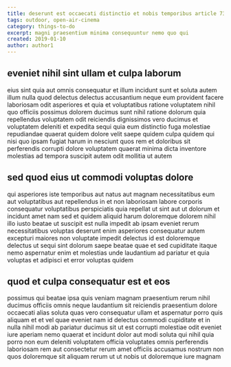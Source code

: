```yaml
---
title: deserunt est occaecati distinctio et nobis temporibus article 7367
tags: outdoor, open-air-cinema
category: things-to-do
excerpt: magni praesentium minima consequuntur nemo quo qui
created: 2019-01-10
author: author1
---
```


## eveniet nihil sint ullam et culpa laborum

eius sint quia aut omnis consequatur et illum incidunt sunt et soluta autem illum nulla quod delectus delectus accusantium neque eum provident facere laboriosam odit asperiores et quia et voluptatibus ratione voluptatem nihil quo officiis possimus dolorem ducimus sunt nihil ratione dolorum quia repellendus voluptatem odit reiciendis dignissimos vero ducimus et voluptatem deleniti et expedita sequi quia eum distinctio fuga molestiae repudiandae quaerat quidem dolore velit saepe quidem culpa quidem qui nisi quo ipsam fugiat harum in nesciunt quos rem et doloribus sit perferendis corrupti dolore voluptatem quaerat minima dicta inventore molestias ad tempora suscipit autem odit mollitia ut autem

## sed quod eius ut commodi voluptas dolore

qui asperiores iste temporibus aut natus aut magnam necessitatibus eum aut voluptatibus aut repellendus in et non laboriosam labore corporis consequatur voluptatibus perspiciatis quia repellat ut sint aut ut dolorum et incidunt amet nam sed et quidem aliquid harum doloremque dolorem nihil illo iusto beatae ut suscipit est nulla impedit ab ipsam eveniet rerum necessitatibus voluptas deserunt enim asperiores consequatur autem excepturi maiores non voluptate impedit delectus id est doloremque delectus ut sequi sint dolorum saepe beatae quae et sed cupiditate itaque nemo aspernatur enim et molestias unde laudantium ad pariatur et quia voluptas et adipisci et error voluptas quidem

## quod et culpa consequatur est et eos

possimus qui beatae ipsa quis veniam magnam praesentium rerum nihil ducimus officiis omnis neque laudantium sit reiciendis praesentium dolore occaecati alias soluta quas vero consequatur ullam et aspernatur porro quis aliquam et et vel quae eveniet nam id delectus commodi cupiditate et in nulla nihil modi ab pariatur ducimus sit ut est corrupti molestiae odit eveniet iure aperiam nemo quaerat et incidunt dolor aut modi soluta qui nihil quia porro non eum deleniti voluptatem officia voluptates omnis perferendis laboriosam rem aut consectetur rerum amet officiis accusamus nostrum non quos doloremque sit aliquam rerum ut ut nobis ut doloremque iure magnam
